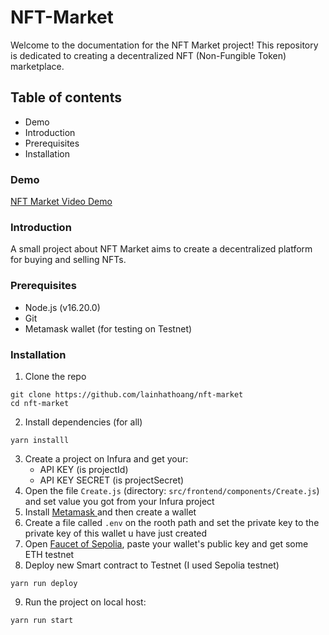 # NFT-Market 

Welcome to the documentation for the NFT Market project! This repository is dedicated to creating a decentralized NFT (Non-Fungible Token) marketplace. 

## Table of contents
- Demo
- Introduction
- Prerequisites
- Installation

### Demo
[NFT Market Video Demo](https://youtu.be/IJY2syOw6Nk)

### Introduction
A small project about NFT Market aims to create a decentralized platform for buying and selling NFTs. 
### Prerequisites
- Node.js (v16.20.0)
- Git
- Metamask wallet (for testing on Testnet)
### Installation
1. Clone the repo
```
git clone https://github.com/lainhathoang/nft-market
cd nft-market
```
2. Install dependencies (for all)
```
yarn installl
```
3. Create a project on Infura and get your:
    - API KEY (is projectId)
    - API KEY SECRET (is projectSecret)
4. Open the file `Create.js` (directory: `src/frontend/components/Create.js`) and set value you got from your Infura project
5. Install [Metamask ](https://metamask.io/download/) and then create a wallet 
6. Create a file called `.env` on the rooth path and set the private key to the private key of this wallet u have just created
7. Open [Faucet of Sepolia](https://sepoliafaucet.com/), paste your wallet's public key and get some ETH testnet
8. Deploy new Smart contract to Testnet (I used Sepolia testnet)
```
yarn run deploy
```
9. Run the project on local host:
```
yarn run start
```
